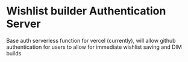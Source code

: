 # Wishlist builder Authentication Server

Base auth serverless function for vercel (currently), will allow github authentication for users to allow for immediate wishlist saving and DIM builds